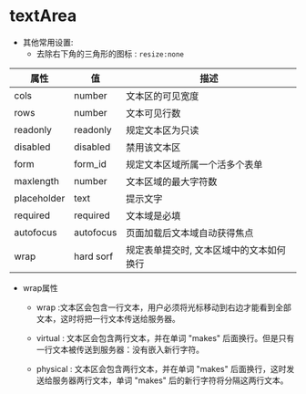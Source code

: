 # textArea

- 其他常用设置:　　
  - 去除右下角的三角形的图标 : `resize:none`

| 属性        | 值        | 描述                                     |
| ----------- | --------- | ---------------------------------------- |
| cols        | number    | 文本区的可见宽度                         |
| rows        | number    | 文本可见行数                             |
| readonly    | readonly  | 规定文本区为只读                         |
| disabled    | disabled  | 禁用该文本区                             |
| form        | form_id   | 规定文本区域所属一个活多个表单           |
| maxlength   | number    | 文本区域的最大字符数                     |
| placeholder | text      | 提示文字                                 |
| required    | required  | 文本域是必填                             |
| autofocus   | autofocus | 页面加载后文本域自动获得焦点             |
| wrap        | hard sorf | 规定表单提交时, 文本区域中的文本如何换行 |

- wrap属性

  - wrap :文本区会包含一行文本，用户必须将光标移动到右边才能看到全部文本，这时将把一行文本传送给服务器。

  - virtual : 文本区会包含两行文本，并在单词 "makes" 后面换行。但是只有一行文本被传送到服务器：没有嵌入新行字符。
  - physical : 文本区会包含两行文本，并在单词 "makes" 后面换行，这时发送给服务器两行文本，单词 "makes" 后的新行字符将分隔这两行文本。
